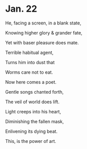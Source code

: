 # Jan. 22

He, facing a screen, in a blank state,

Knowing higher glory & grander fate,

Yet with baser pleasure does mate.



Terrible habitual agent,

Turns him into dust that

Worms care not to eat.



Now here comes a poet.

Gentle songs chanted forth,

The veil of world does lift.



Light creeps into his heart,

Diminishing the fallen mask,

Enlivening its dying beat.



This, is the power of art.













